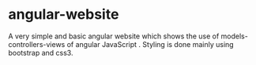# angular-website
A very simple and basic angular website which shows the use of models-controllers-views of angular JavaScript . Styling is done mainly using bootstrap and css3.  
